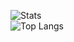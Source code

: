 ![Stats](https://github-readme-stats.vercel.app/api?username=behaviourist&show_icons=true&theme=radical)
<br>
![Top Langs](https://github-readme-stats.vercel.app/api/top-langs/?username=behaviourist&layut=compact)
